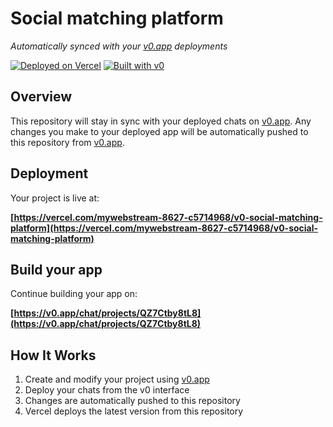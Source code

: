 # Social matching platform

*Automatically synced with your [v0.app](https://v0.app) deployments*

[![Deployed on Vercel](https://img.shields.io/badge/Deployed%20on-Vercel-black?style=for-the-badge&logo=vercel)](https://vercel.com/mywebstream-8627-c5714968/v0-social-matching-platform)
[![Built with v0](https://img.shields.io/badge/Built%20with-v0.app-black?style=for-the-badge)](https://v0.app/chat/projects/QZ7Ctby8tL8)

## Overview

This repository will stay in sync with your deployed chats on [v0.app](https://v0.app).
Any changes you make to your deployed app will be automatically pushed to this repository from [v0.app](https://v0.app).

## Deployment

Your project is live at:

**[https://vercel.com/mywebstream-8627-c5714968/v0-social-matching-platform](https://vercel.com/mywebstream-8627-c5714968/v0-social-matching-platform)**

## Build your app

Continue building your app on:

**[https://v0.app/chat/projects/QZ7Ctby8tL8](https://v0.app/chat/projects/QZ7Ctby8tL8)**

## How It Works

1. Create and modify your project using [v0.app](https://v0.app)
2. Deploy your chats from the v0 interface
3. Changes are automatically pushed to this repository
4. Vercel deploys the latest version from this repository